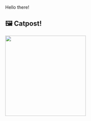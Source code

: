 Hello there!



## 🖼️ Catpost!

<sub>
    <img src="https://cdn2.thecatapi.com/images/ce0.gif" height="256">
</sub>

